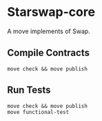 # Starswap-core

A move implements of Swap.

## Compile Contracts

`move check && move publish`

## Run Tests

```
move check && move publish
move functional-test
```